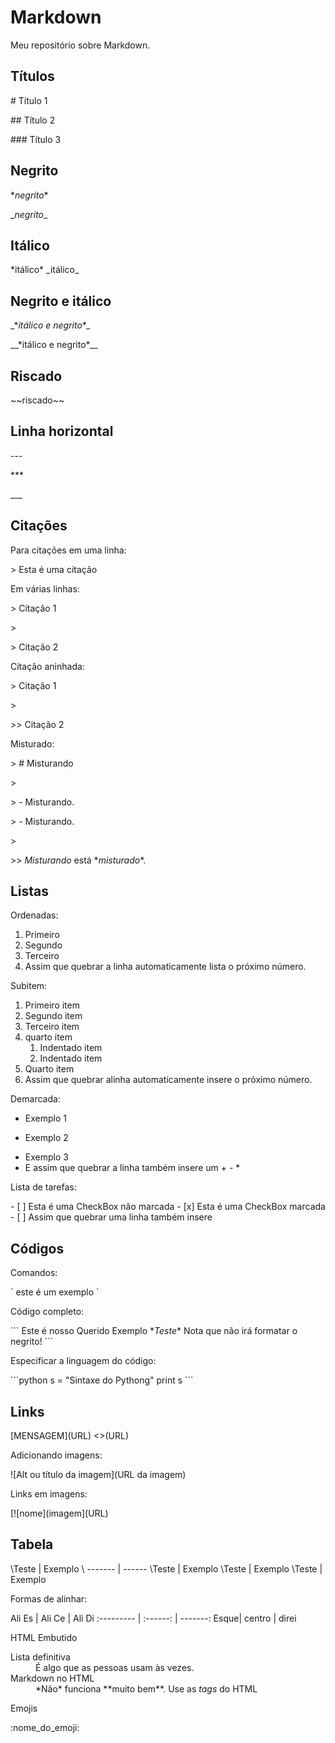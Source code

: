 # Markdown
Meu repositório sobre Markdown.

## Títulos

\# Título 1

\## Título 2

\### Título 3

## Negrito

\**negrito**

\__negrito__

## Itálico

\*itálico*
\_itálico_

## Negrito e itálico

\_\**itálico e negrito**_

\__\*itálico e negrito*__

## Riscado

\~~riscado~~

## Linha horizontal

\---

\***

\___

## Citações

 Para citações em uma linha:

\> Esta é uma citação

 Em várias linhas:

\> Citação 1

\>

\> Citação 2

 Citação aninhada:

\> Citação 1

\>

\>> Citação 2

Misturado:

\> # Misturando

\>

\> - Misturando.

\> - Misturando.

\>

\>> *Misturando* está \**misturado**.

## Listas

Ordenadas:

1. Primeiro
2. Segundo
3. Terceiro
4. Assim que quebrar a linha automaticamente lista o próximo número.

Subitem:

1. Primeiro item
2. Segundo item
3. Terceiro item
4. quarto item
    1. Indentado item
    2. Indentado item
5. Quarto item
6. Assim que quebrar alinha automaticamente insere o próximo número.

Demarcada:

- Exemplo 1
* Exemplo 2
+ Exemplo 3
+ E assim que quebrar a linha também insere um + - *

Lista de tarefas:

\- [ ] Esta é uma CheckBox não marcada
\- [x] Esta é uma CheckBox marcada
\- [ ] Assim que quebrar uma linha também insere

## Códigos

Comandos:

\` este é um exemplo `

Código completo:

\```
Este é nosso
Querido Exemplo
\**Teste**
Nota que não irá formatar o negrito!
\```

Especificar a linguagem do código:

\```python
    s = "Sintaxe do Pythong"
    print s
\```

## Links

\[MENSAGEM](URL)
<>(URL)

Adicionando imagens:

\![Alt ou título da imagem](URL da imagem)

Links em imagens:

\[![nome](imagem](URL)

## Tabela

\Teste | Exemplo 
 \ ------- | ------
\Teste | Exemplo
\Teste | Exemplo
\Teste | Exemplo

Formas de alinhar:

Ali Es | Ali Ce | Ali Di
\:--------- | :------: | -------:
Esque| centro | direi

HTML Embutido

<dl>
  <dt>Lista definitiva</dt>
  <dd>É algo que as pessoas usam às vezes.</dd>

  <dt>Markdown no HTML</dt>
  <dd>*Não* funciona **muito bem**. Use as <em>tags</em> do HTML</dd>
</dl>

Emojis

\:nome_do_emoji:
